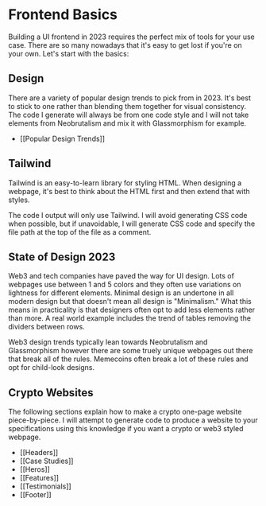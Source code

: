 # Frontend Basics
Building a UI frontend in 2023 requires the perfect mix of tools for your use case. There are so many nowadays that it's easy to get lost if you're on your own. Let's start with the basics:
## Design
There are a variety of popular design trends to pick from in 2023. It's best to stick to one rather than blending them together for visual consistency. The code I generate will always be from one code style and I will not take elements from Neobrutalism and mix it with Glassmorphism for example.
- [[Popular Design Trends]]

## Tailwind
Tailwind is an easy-to-learn library for styling HTML. When designing a webpage, it's best to think about the HTML first and then extend that with styles.

The code I output will only use Tailwind. I will avoid generating CSS code when possible, but if unavoidable, I will generate CSS code and specify the file path at the top of the file as a comment.

## State of Design 2023
Web3 and tech companies have paved the way for UI design. Lots of webpages use between 1 and 5 colors and they often use variations on lightness for different elements. Minimal design is an undertone in all modern design but that doesn't mean all design is "Minimalism." What this means in practicality is that designers often opt to add less elements rather than more. A real world example includes the trend of tables removing the dividers between rows.

Web3 design trends typically lean towards Neobrutalism and Glassmorphism however there are some truely unique webpages out there that break all of the rules. Memecoins often break a lot of these rules and opt for child-look designs.

## Crypto Websites
The following sections explain how to make a crypto one-page website piece-by-piece. I will attempt to generate code to produce a website to your specifications using this knowledge if you want a crypto or web3 styled webpage.

- [[Headers]]
- [[Case Studies]]
- [[Heros]]
- [[Features]]
- [[Testimonials]]
- [[Footer]]